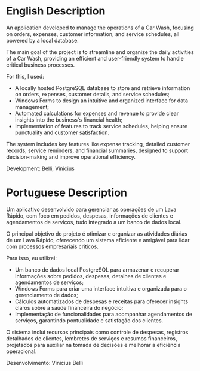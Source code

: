 # English Description

An application developed to manage the operations of a Car Wash, focusing on orders, expenses, customer information, and service schedules, all powered by a local database.

The main goal of the project is to streamline and organize the daily activities of a Car Wash, providing an efficient and user-friendly system to handle critical business processes.

For this, I used:
- A locally hosted PostgreSQL database to store and retrieve information on orders, expenses, customer details, and service schedules;
- Windows Forms to design an intuitive and organized interface for data management;
- Automated calculations for expenses and revenue to provide clear insights into the business's financial health;
- Implementation of features to track service schedules, helping ensure punctuality and customer satisfaction.

The system includes key features like expense tracking, detailed customer records, service reminders, and financial summaries, designed to support decision-making and improve operational efficiency.

Development:
Belli, Vinicius

# Portuguese Description

Um aplicativo desenvolvido para gerenciar as operações de um Lava Rápido, com foco em pedidos, despesas, informações de clientes e agendamentos de serviços, tudo integrado a um banco de dados local.

O principal objetivo do projeto é otimizar e organizar as atividades diárias de um Lava Rápido, oferecendo um sistema eficiente e amigável para lidar com processos empresariais críticos.

Para isso, eu utilizei:
- Um banco de dados local PostgreSQL para armazenar e recuperar informações sobre pedidos, despesas, detalhes de clientes e agendamentos de serviços;
- Windows Forms para criar uma interface intuitiva e organizada para o gerenciamento de dados;
- Cálculos automatizados de despesas e receitas para oferecer insights claros sobre a saúde financeira do negócio;
- Implementação de funcionalidades para acompanhar agendamentos de serviços, garantindo pontualidade e satisfação dos clientes.

O sistema inclui recursos principais como controle de despesas, registros detalhados de clientes, lembretes de serviços e resumos financeiros, projetados para auxiliar na tomada de decisões e melhorar a eficiência operacional.

Desenvolvimento:
Vinicius Belli
